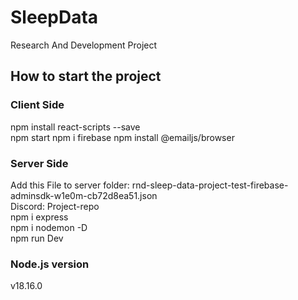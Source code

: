 # SleepData
Research And Development Project
## How to start the project
### Client Side
npm install react-scripts --save</br>
npm start
npm i firebase
npm install @emailjs/browser
### Server Side
Add this File to server folder: rnd-sleep-data-project-test-firebase-adminsdk-w1e0m-cb72d8ea51.json</br>
Discord: Project-repo</br>
npm i express</br>
npm i nodemon -D</br>
npm run Dev
### Node.js version
v18.16.0
